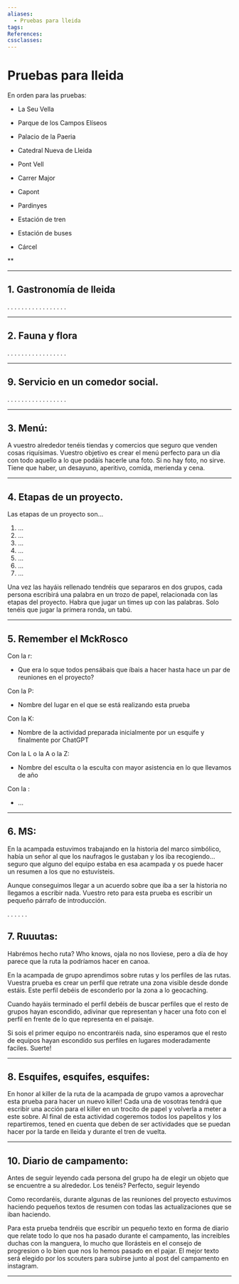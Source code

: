 ```yaml
---
aliases:
  - Pruebas para lleida
tags:
References:
cssclasses:
---
```

# Pruebas para lleida

En orden para las pruebas: 

- La Seu Vella
    
- Parque de los Campos Elíseos
    
- Palacio de la Paeria
    
- Catedral Nueva de Lleida
    
- Pont Vell
    
- Carrer Major
    
- Capont
    
- Pardinyes
    
- Estación de tren
    
- Estación de buses
    
- Cárcel
    

**

*** 
## 1. Gastronomía de lleida

.
.
.
.
.
.
.
.
.
.
.
.
.
.
.
.
.














*** 
## 2. Fauna y flora

.
.
.
.
.
.
.
.
.
.
.
.
.
.
.
.
.












*** 
## 9. Servicio en un comedor social. 

.
.
.
.
.
.
.
.
.
.
.
.
.
.
.
.
.














*** 
## 3. Menú: 
A vuestro alrededor tenéis tiendas y comercios que seguro que venden cosas riquísimas. Vuestro objetivo es crear el menú perfecto para un día con todo aquello a lo que podáis hacerle una foto. Si no hay foto, no sirve. 
Tiene que haber, un desayuno, aperitivo, comida, merienda y cena. 


*** 
## 4. Etapas de un proyecto. 
Las etapas de un proyecto son… 

1. …
2. …
3. …
4. …
5. …
6. …
7. …

Una vez las hayáis rellenado tendréis que separaros en dos grupos, cada persona escribirá una palabra en un trozo de papel, relacionada con las etapas del proyecto. Habra que jugar un times up con las palabras. Solo tenéis que jugar la primera ronda, un tabú. 




*** 
## 5. Remember el MckRosco

Con la r: 
+ Que era lo sque todos pensábais que íbais a hacer hasta hace un par de reuniones en el proyecto?

Con la  P: 
+ Nombre del lugar en el que se está realizando esta prueba

Con la K: 
+ Nombre de la actividad preparada inicialmente por un esquife y finalmente por ChatGPT

Con la L o la A o la Z: 
+ Nombre del esculta o la esculta con mayor asistencia en lo que llevamos de año 

Con la  : 
+ … 





*** 
## 6. MS: 
En la acampada estuvimos trabajando en la historia del marco simbólico, había un señor al que los naufragos le gustaban y los iba recogiendo… seguro que alguno del equipo estaba en esa acampada y os puede hacer un resumen a los que no estuvísteis. 

Aunque conseguimos llegar a un acuerdo sobre que iba a ser la historia no llegamos a escribir nada. Vuestro reto para esta prueba es escribir un pequeño párrafo de introducción.

.
.
.
.
.
.




## 7. Ruuutas: 
Habrémos hecho ruta? Who knows, ojala no nos lloviese, pero a día de hoy parece que la ruta la podríamos hacer en canoa. 

En la acampada de grupo aprendimos sobre rutas y los perfiles de las rutas. Vuestra prueba es crear un perfil que retrate una zona visible desde donde estáis.
Este perfil debéis de esconderlo por la zona a lo geocaching.

Cuando hayáis terminado el perfil debéis de buscar perfiles que el resto de grupos hayan escondido, adivinar que representan y hacer una foto con el perfil en frente de lo que representa en el paisaje.

Si sois el primer equipo no encontraréis nada, sino esperamos que el resto de equipos hayan escondido sus perfiles en lugares moderadamente faciles. Suerte!




*** 
## 8. Esquifes, esquifes, esquifes: 
En honor al killer de la ruta de la acampada de grupo vamos a aprovechar esta prueba para hacer un nuevo killer! 
Cada una de vosotras tendrá que escribir una acción para el killer en un trocito de papel y volverla a meter a este sobre. Al final de esta actividad cogeremos todos los papelitos y los repartiremos, tened en cuenta que deben de ser actividades que se puedan hacer por la tarde en lleida y durante el tren de vuelta. 




*** 
## 10. Diario de campamento:
Antes de seguir leyendo cada persona del grupo ha de elegir un objeto que se encuentre a su alrededor. Los tenéis? Perfecto, seguir leyendo


Como recordaréis, durante algunas de las reuniones del proyecto estuvimos haciendo pequeños textos de resumen con todas las actualizaciones que se iban haciendo. 


Para esta prueba tendréis que escribir un pequeño texto en forma de diario que relate todo lo que nos ha pasado durante el campamento, las increibles duchas con la manguera, lo mucho que llorásteis en el consejo de progresion o lo bien que nos lo hemos pasado en el pajar.
El mejor texto será elegido por los scouters para subirse junto al post del campamento en instagram. 




***